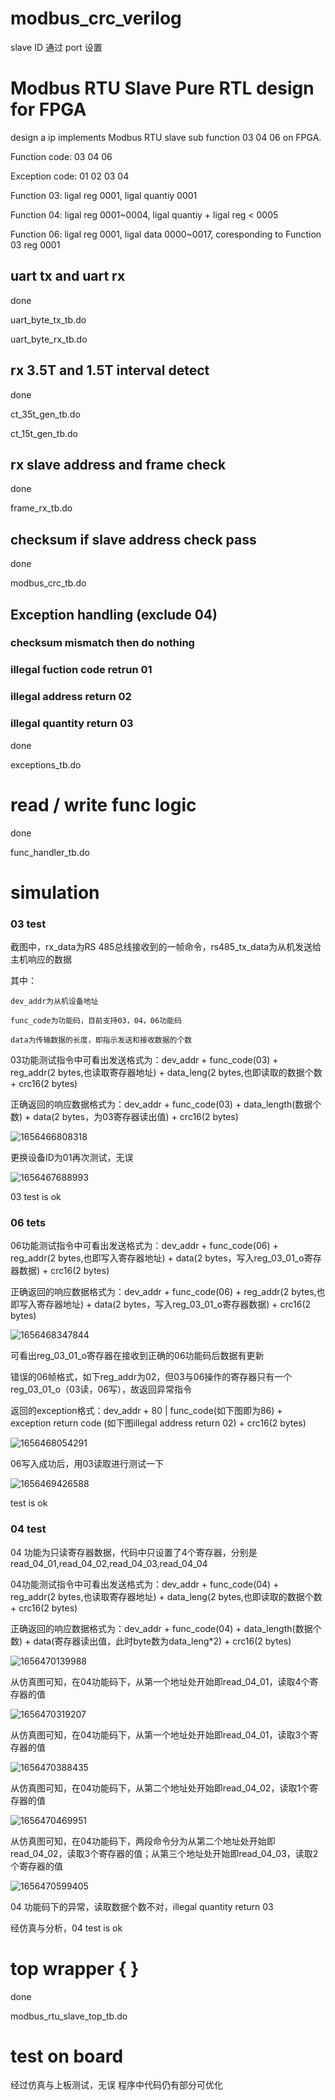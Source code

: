# modbus_crc_verilog

slave ID 通过 port 设置

# Modbus RTU Slave Pure RTL design for FPGA

design a ip implements Modbus RTU slave sub function 03 04 06 on FPGA.

Function code: 03 04 06

Exception code: 01 02 03 04

Function 03: ligal reg 0001, ligal quantiy 0001

Function 04: ligal reg 0001~0004, ligal quantiy + ligal reg < 0005

Function 06: ligal reg 0001, ligal data 0000~0017, coresponding to Function 03 reg 0001

## uart tx and uart rx

done

uart_byte_tx_tb.do

uart_byte_rx_tb.do

## rx 3.5T and 1.5T interval detect

done

ct_35t_gen_tb.do

ct_15t_gen_tb.do

## rx slave address and frame check

done

frame_rx_tb.do

## checksum if slave address check pass

done

modbus_crc_tb.do

## Exception handling (exclude 04)

### checksum mismatch then do nothing

### illegal fuction code retrun 01

### illegal address return 02

### illegal quantity return 03

done

exceptions_tb.do

# read / write func logic

done

func_handler_tb.do

# simulation

### 03 test

截图中，rx_data为RS 485总线接收到的一帧命令，rs485_tx_data为从机发送给主机响应的数据

其中：

    dev_addr为从机设备地址

    func_code为功能码，目前支持03，04，06功能码

    data为传输数据的长度，即指示发送和接收数据的个数

03功能测试指令中可看出发送格式为：dev_addr + func_code(03) + reg_addr(2 bytes,也读取寄存器地址) + data_leng(2 bytes,也即读取的数据个数 + crc16(2 bytes)

正确返回的响应数据格式为：dev_addr + func_code(03) + data_length(数据个数) +  data(2 bytes，为03寄存器读出值) + crc16(2 bytes)

![1656466808318](image/README/1656466808318.png)

更换设备ID为01再次测试，无误

![1656467688993](image/README/1656467688993.png)

03 test is ok

### 06 tets

06功能测试指令中可看出发送格式为：dev_addr + func_code(06) + reg_addr(2 bytes,也即写入寄存器地址) + data(2 bytes，写入reg_03_01_o寄存器数据) + crc16(2 bytes)

正确返回的响应数据格式为：dev_addr + func_code(06) + reg_addr(2 bytes,也即写入寄存器地址) + data(2 bytes，写入reg_03_01_o寄存器数据) + crc16(2 bytes)

![1656468347844](image/README/1656468347844.png)

可看出reg_03_01_o寄存器在接收到正确的06功能码后数据有更新

错误的06帧格式，如下reg_addr为02，但03与06操作的寄存器只有一个reg_03_01_o（03读，06写），故返回异常指令

返回的exception格式：dev_addr + 80 | func_code(如下图即为86) + exception return code (如下图illegal address return 02) + crc16(2 bytes)

![1656468054291](image/README/1656468054291.png)

06写入成功后，用03读取进行测试一下

![1656469426588](image/README/1656469426588.png)

test is ok

### 04 test

04 功能为只读寄存器数据，代码中只设置了4个寄存器，分别是read_04_01,read_04_02,read_04_03,read_04_04

04功能测试指令中可看出发送格式为：dev_addr + func_code(04) + reg_addr(2 bytes,也读取寄存器地址) + data_leng(2 bytes,也即读取的数据个数 + crc16(2 bytes)

正确返回的响应数据格式为：dev_addr + func_code(04) + data_length(数据个数) +  data(寄存器读出值，此时byte数为data_leng*2) + crc16(2 bytes)

![1656470139988](image/README/1656470139988.png)

从仿真图可知，在04功能码下，从第一个地址处开始即read_04_01，读取4个寄存器的值

![1656470319207](image/README/1656470319207.png)

从仿真图可知，在04功能码下，从第一个地址处开始即read_04_01，读取3个寄存器的值

![1656470388435](image/README/1656470388435.png)

从仿真图可知，在04功能码下，从第二个地址处开始即read_04_02，读取1个寄存器的值

![1656470469951](image/README/1656470469951.png)

从仿真图可知，在04功能码下，两段命令分为从第二个地址处开始即read_04_02，读取3个寄存器的值；从第三个地址处开始即read_04_03，读取2个寄存器的值

![1656470599405](image/README/1656470599405.png)

04 功能码下的异常，读取数据个数不对，illegal quantity return 03

经仿真与分析，04 test is ok

# top wrapper {  }

done

modbus_rtu_slave_top_tb.do

# test on board

经过仿真与上板测试，无误
程序中代码仍有部分可优化
